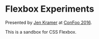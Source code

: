 Flexbox Experiments
===

Presented by [Jen Kramer](http://jenkramer.com) at [ConFoo 2016](http://confoo.ca).

This is a sandbox for CSS Flexbox.
